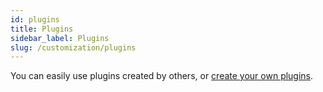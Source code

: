 ```yaml
---
id: plugins
title: Plugins
sidebar_label: Plugins
slug: /customization/plugins
---
```


You can easily use plugins created by others, or [create your own plugins](/developers/plugins).
